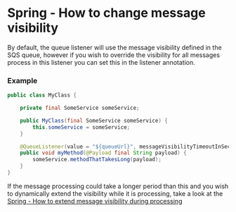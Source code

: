# Spring - How to change message visibility

By default, the queue listener will use the message visibility defined in the SQS queue, however if you wish to override the visibility for all messages process in this listener you can set this in the listener annotation.

### Example

```java
public class MyClass {

    private final SomeService someService;

    public MyClass(final SomeService someService) {
        this.someService = someService;
    }

    @QueueListener(value = "${queueUrl}", messageVisibilityTimeoutInSeconds = 5)
    public void myMethod(@Payload final String payload) {
        someService.methodThatTakesLong(payload);
    }
}

```

If the message processing could take a longer period than this and you wish to dynamically extend the visibility while it is processing, take a look at the [Spring - How to extend message visibility during processing](spring-how-to-extend-message-visibility-during-processing.md)
